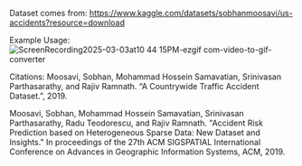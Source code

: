 Dataset comes from: https://www.kaggle.com/datasets/sobhanmoosavi/us-accidents?resource=download

Example Usage: 
![ScreenRecording2025-03-03at10 44 15PM-ezgif com-video-to-gif-converter](https://github.com/user-attachments/assets/4bb8df2b-b1de-4ffa-863a-db407d29b651)

Citations:
Moosavi, Sobhan, Mohammad Hossein Samavatian, Srinivasan Parthasarathy, and Rajiv Ramnath. “A Countrywide Traffic Accident Dataset.”, 2019.

Moosavi, Sobhan, Mohammad Hossein Samavatian, Srinivasan Parthasarathy, Radu Teodorescu, and Rajiv Ramnath. "Accident Risk Prediction based on Heterogeneous Sparse Data: New Dataset and Insights." In proceedings of the 27th ACM SIGSPATIAL International Conference on Advances in Geographic Information Systems, ACM, 2019.
